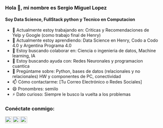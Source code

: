 ### Hola 👋, mi nombre es Sergio Miguel Lopez

#### Soy Data Science, FullStack python y Tecnico en Computacion

- 🔭 Actualmente estoy trabajando en: Criticas y Recomendaciones de Yelp y Google (como trabajo final de Henry) 
- 🌱 Actualmente estoy aprendiendo: Data Science en Henry, Codo a Codo 4.0 y Argentina Programa 4.0
- 👯 Estoy buscando colaborar en: Ciencia o ingenieria de datos, Machine learning, IA
- 🤔 Estoy buscando ayuda con: Redes Neuronales y programacion cuantica
- 💬 Pregúntame sobre: Python, bases de datos (relacionales y no relacionales) HW y componentes de PC, conectividad
- 📫 Cómo contactarme: [Tu Correo Electrónico o Redes Sociales]
- 😄 Pronombres: semilo
- ⚡ Dato curioso: Siempre le busco la vuelta a los problemas

### Conéctate conmigo:
[<img align="left" alt="TuSitioWeb" width="22px" src="IconoDeTuSitioWeb" />][website]
[<img align="left" alt="LinkedIn" width="22px" src="IconoDeLinkedIn" />][linkedin]
[<img align="left" alt="Twitter" width="22px" src="IconoDeTwitter" />][twitter]

[website]: EnlaceATuSitioWeb
[linkedin]: TuPerfilDeLinkedIn
[twitter]: TuPerfilDeTwitter

